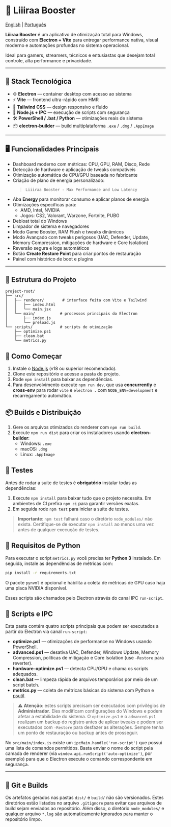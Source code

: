 # 🚀 Liiiraa Booster
[English](README.en.md) | [Português](README.md)

**Liiiraa Booster** é um aplicativo de otimização total para Windows, construído com **Electron + Vite** para entregar performance nativa, visual moderno e automações profundas no sistema operacional.

Ideal para gamers, streamers, técnicos e entusiastas que desejam total controle, alta performance e privacidade.

---

## 🧰 Stack Tecnológica

- ⚙️ **Electron** — container desktop com acesso ao sistema
- ⚡ **Vite** — frontend ultra-rápido com HMR
- 🎨 **Tailwind CSS** — design responsivo e fluido
- 🔌 **Node.js + IPC** — execução de scripts com segurança
- 🛠️ **PowerShell / .bat / Python** — otimizações reais de sistema
- 📦 **electron-builder** — build multiplataforma `.exe` / `.dmg` / `.AppImage`

---

## 🖥️ Funcionalidades Principais

- Dashboard moderno com métricas: CPU, GPU, RAM, Disco, Rede
- Detecção de hardware e aplicação de tweaks compatíveis
- Otimização automática de CPU/GPU baseada no fabricante
- Criação de plano de energia personalizado:
  > `Liiiraa Booster - Max Performance and Low Latency`
- Aba **Energy** para monitorar consumo e aplicar planos de energia
- Otimizações específicas para:
  - AMD, Intel, NVIDIA
  - Jogos: CS2, Valorant, Warzone, Fortnite, PUBG
- Debloat total do Windows
- Limpador de sistema e navegadores
- Modo Game Booster, RAM Flush e tweaks dinâmicos
- Modo Avançado com tweaks perigosos (UAC, Defender, Update, Memory Compression, mitigações de hardware e Core Isolation)
- Reversão segura e logs automáticos
- Botão **Create Restore Point** para criar pontos de restauração
- Painel com histórico de boot e plugins

---

## 📁 Estrutura do Projeto

```text
project-root/
├── src/
│   ├── renderer/        # interface feita com Vite e Tailwind
│   │   ├── index.html
│   │   └── main.jsx
│   └── main/           # processos principais do Electron
│       ├── index.js
│       └── preload.js
└── scripts/            # scripts de otimização
    ├── optimize.ps1
    ├── clean.bat
    └── metrics.py
```

## 🚀 Como Começar

1. Instale o [Node.js](https://nodejs.org/) (v18 ou superior recomendado).
2. Clone este repositório e acesse a pasta do projeto.
3. Rode `npm install` para baixar as dependências.
4. Para desenvolvimento execute `npm run dev`, que usa **concurrently** e **cross-env** para rodar `vite` e `electron .` com `NODE_ENV=development` e recarregamento automático.


## 📦 Builds e Distribuição

1. Gere os arquivos otimizados do renderer com `npm run build`.
2. Execute `npm run dist` para criar os instaladores usando **electron-builder**:
   - Windows: `.exe`
   - macOS: `.dmg`
   - Linux: `.AppImage`

## 🧪 Testes

Antes de rodar a suíte de testes é **obrigatório** instalar todas as dependências:

1. Execute `npm install` para baixar tudo que o projeto necessita. Em ambientes
   de CI prefira `npm ci` para garantir versões exatas.
2. Em seguida rode `npm test` para iniciar a suíte de testes.

> **Importante**: `npm test` falhará caso o diretório `node_modules/` não exista.
> Certifique-se de executar `npm install` ao menos uma vez antes de qualquer
> execução de testes.

## 🐍 Requisitos de Python


Para executar o script `metrics.py` você precisa ter **Python 3** instalado. Em seguida, instale as dependências de métricas com:

```bash
pip install -r requirements.txt
```

O pacote `pynvml` é opcional e habilita a coleta de métricas de GPU caso haja
uma placa NVIDIA disponível.

Esses scripts são chamados pelo Electron através do canal IPC `run-script`.

## 📝 Scripts e IPC

Esta pasta contém quatro scripts principais que podem ser executados a partir do
Electron via canal `run-script`:

- **optimize.ps1** — otimizações de performance no Windows usando PowerShell.
- **advanced.ps1** — desativa UAC, Defender, Windows Update, Memory Compression, políticas de mitigação e Core Isolation (use `-Restore` para reverter).
- **hardware-optimize.ps1** — detecta CPU/GPU e chama os scripts adequados.
- **clean.bat** — limpeza rápida de arquivos temporários por meio de um script
  batch.
- **metrics.py** — coleta de métricas básicas do sistema com Python e
  [psutil](https://pypi.org/project/psutil/).

> ⚠️ **Atenção**: estes scripts precisam ser executados com privilégios de
> **Administrador**. Eles modificam configurações do Windows e podem afetar a
> estabilidade do sistema. O `optimize.ps1` e o `advanced.ps1` realizam um backup do registro antes
> de aplicar tweaks e podem ser executados com `-Restore` para desfazer as
> alterações. Sempre tenha um ponto de restauração ou backup antes de prosseguir.

No `src/main/index.js` existe um `ipcMain.handle('run-script')` que possui uma
lista de comandos permitidos. Basta enviar o nome do script pela camada de
renderer (via `window.api.runScript('auto-optimize')`, por exemplo) para que o
Electron execute o comando correspondente em segurança.


---

## 📂 Git e Builds

Os artefatos gerados nas pastas `dist/` e `build/` não são versionados. Estes diretórios estão listados no arquivo `.gitignore` para evitar que arquivos de build sejam enviados ao repositório. Além disso, o diretório `node_modules/` e qualquer arquivo `*.log` são automaticamente ignorados para manter o repositório limpo.
